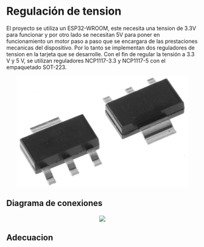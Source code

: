 
# Regulación de tension

El proyecto se utiliza un ESP32-WROOM, este necesita una tension de 3.3V para funcionar y por otro lado se necesitan 5V para poner en funcionamiento un motor paso a paso que se encargara de las prestaciones mecanicas del dispositivo. Por lo tanto se implementan dos reguladores de tension en la tarjeta que se desarrolle.
Con el fin de regular la tensión a 3.3 V y 5 V, se utilizan reguladores NCP1117-3.3 y NCP1117-5 con el empaquetado SOT-223.
<p align="center">
  <img src="/Imagenes/ncp1117.jpg" align="center" width = 450>
</p>

## Diagrama de conexiones

<p align="center">
  <img src="ncp1117.jpg" align="center" width = 450>
</p>

## Adecuacion





